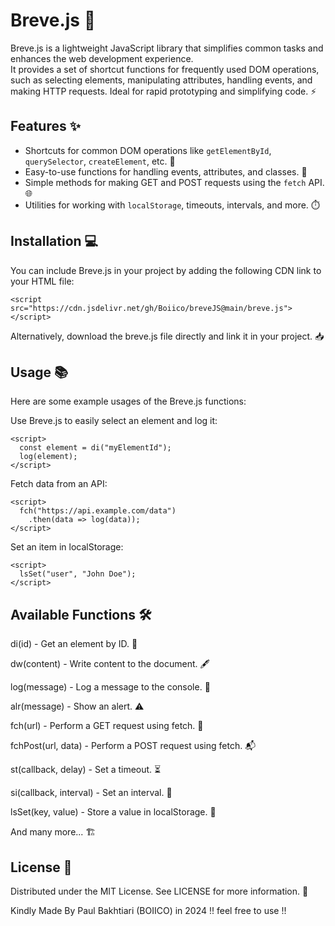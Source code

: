 # Breve.js 🚀

Breve.js is a lightweight JavaScript library that simplifies common tasks and enhances the web development experience.  
It provides a set of shortcut functions for frequently used DOM operations, such as selecting elements, manipulating attributes, handling events, and making HTTP requests. Ideal for rapid prototyping and simplifying code. ⚡

## Features ✨

- Shortcuts for common DOM operations like `getElementById`, `querySelector`, `createElement`, etc. 📝
- Easy-to-use functions for handling events, attributes, and classes. 🎨
- Simple methods for making GET and POST requests using the `fetch` API. 🌐
- Utilities for working with `localStorage`, timeouts, intervals, and more. ⏱️

## Installation 💻

You can include Breve.js in your project by adding the following CDN link to your HTML file:
```
<script src="https://cdn.jsdelivr.net/gh/Boiico/breveJS@main/breve.js"></script>
```
Alternatively, download the breve.js file directly and link it in your project. 📥

## Usage 📚
Here are some example usages of the Breve.js functions:

Use Breve.js to easily select an element and log it:
```
<script>
  const element = di("myElementId");
  log(element);
</script>
```
Fetch data from an API:
```
<script>
  fch("https://api.example.com/data")
    .then(data => log(data));
</script>
```
Set an item in localStorage:
```
<script>
  lsSet("user", "John Doe");
</script>
```

## Available Functions 🛠️

di(id) - Get an element by ID. 🎯

dw(content) - Write content to the document. 🖋️

log(message) - Log a message to the console. 📜

alr(message) - Show an alert. ⚠️

fch(url) - Perform a GET request using fetch. 🔄

fchPost(url, data) - Perform a POST request using fetch. 📬

st(callback, delay) - Set a timeout. ⏳

si(callback, interval) - Set an interval. 🔁

lsSet(key, value) - Store a value in localStorage. 💾

And many more... 🏗️


## License 📝
Distributed under the MIT License. See LICENSE for more information. 📄

Kindly Made By Paul Bakhtiari (BOIICO) in 2024 !!
feel free to use !!
